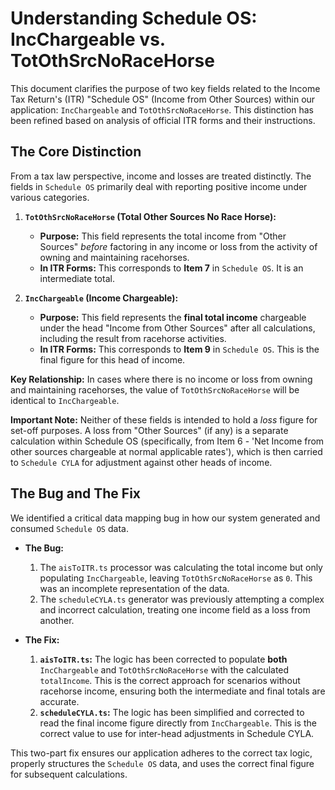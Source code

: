 # Understanding Schedule OS: IncChargeable vs. TotOthSrcNoRaceHorse

This document clarifies the purpose of two key fields related to the Income Tax Return's (ITR) "Schedule OS" (Income from Other Sources) within our application: `IncChargeable` and `TotOthSrcNoRaceHorse`. This distinction has been refined based on analysis of official ITR forms and their instructions.

## The Core Distinction

From a tax law perspective, income and losses are treated distinctly. The fields in `Schedule OS` primarily deal with reporting positive income under various categories.

1.  **`TotOthSrcNoRaceHorse` (Total Other Sources No Race Horse):**
    *   **Purpose:** This field represents the total income from "Other Sources" *before* factoring in any income or loss from the activity of owning and maintaining racehorses.
    *   **In ITR Forms:** This corresponds to **Item 7** in `Schedule OS`. It is an intermediate total.

2.  **`IncChargeable` (Income Chargeable):**
    *   **Purpose:** This field represents the **final total income** chargeable under the head "Income from Other Sources" after all calculations, including the result from racehorse activities.
    *   **In ITR Forms:** This corresponds to **Item 9** in `Schedule OS`. This is the final figure for this head of income.

**Key Relationship:** In cases where there is no income or loss from owning and maintaining racehorses, the value of `TotOthSrcNoRaceHorse` will be identical to `IncChargeable`.

**Important Note:** Neither of these fields is intended to hold a *loss* figure for set-off purposes. A loss from "Other Sources" (if any) is a separate calculation within Schedule OS (specifically, from Item 6 - 'Net Income from other sources chargeable at normal applicable rates'), which is then carried to `Schedule CYLA` for adjustment against other heads of income.

## The Bug and The Fix

We identified a critical data mapping bug in how our system generated and consumed `Schedule OS` data.

*   **The Bug:**
    1.  The `aisToITR.ts` processor was calculating the total income but only populating `IncChargeable`, leaving `TotOthSrcNoRaceHorse` as `0`. This was an incomplete representation of the data.
    2.  The `scheduleCYLA.ts` generator was previously attempting a complex and incorrect calculation, treating one income field as a loss from another.

*   **The Fix:**
    1.  **`aisToITR.ts`:** The logic has been corrected to populate **both** `IncChargeable` and `TotOthSrcNoRaceHorse` with the calculated `totalIncome`. This is the correct approach for scenarios without racehorse income, ensuring both the intermediate and final totals are accurate.
    2.  **`scheduleCYLA.ts`:** The logic has been simplified and corrected to read the final income figure directly from `IncChargeable`. This is the correct value to use for inter-head adjustments in Schedule CYLA.

This two-part fix ensures our application adheres to the correct tax logic, properly structures the `Schedule OS` data, and uses the correct final figure for subsequent calculations. 